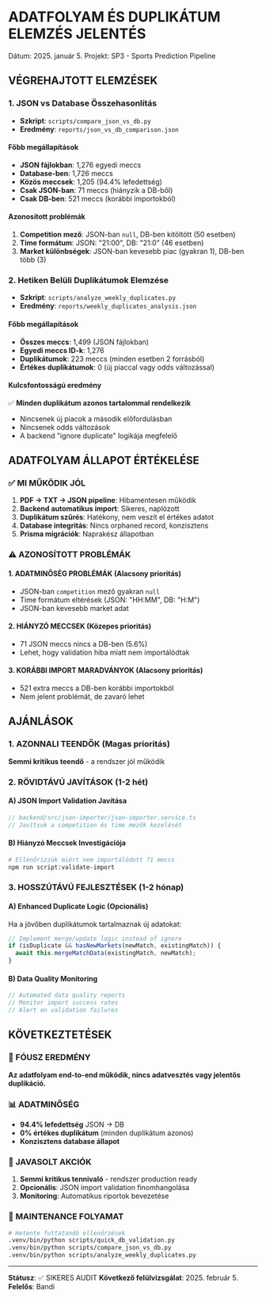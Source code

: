 # ADATFOLYAM ÉS DUPLIKÁTUM ELEMZÉS JELENTÉS

Dátum: 2025. január 5.
Projekt: SP3 - Sports Prediction Pipeline

## VÉGREHAJTOTT ELEMZÉSEK

### 1. JSON vs Database Összehasonlítás

- **Szkript**: `scripts/compare_json_vs_db.py`
- **Eredmény**: `reports/json_vs_db_comparison.json`

#### Főbb megállapítások

- **JSON fájlokban**: 1,276 egyedi meccs
- **Database-ben**: 1,726 meccs
- **Közös meccsek**: 1,205 (94.4% lefedettség)
- **Csak JSON-ban**: 71 meccs (hiányzik a DB-ből)
- **Csak DB-ben**: 521 meccs (korábbi importokból)

#### Azonosított problémák

1. **Competition mező**: JSON-ban `null`, DB-ben kitöltött (50 esetben)
2. **Time formátum**: JSON: "21:00", DB: "21:0" (46 esetben)
3. **Market különbségek**: JSON-ban kevesebb piac (gyakran 1), DB-ben több (3)

### 2. Hetiken Belüli Duplikátumok Elemzése

- **Szkript**: `scripts/analyze_weekly_duplicates.py`
- **Eredmény**: `reports/weekly_duplicates_analysis.json`

#### Főbb megállapítások

- **Összes meccs**: 1,499 (JSON fájlokban)
- **Egyedi meccs ID-k**: 1,276
- **Duplikátumok**: 223 meccs (minden esetben 2 forrásból)
- **Értékes duplikátumok**: 0 (új piaccal vagy odds változással)

#### Kulcsfontosságú eredmény

✅ **Minden duplikátum azonos tartalommal rendelkezik**

- Nincsenek új piacok a második előfordulásban
- Nincsenek odds változások
- A backend "ignore duplicate" logikája megfelelő

## ADATFOLYAM ÁLLAPOT ÉRTÉKELÉSE

### ✅ MI MŰKÖDIK JÓL

1. **PDF → TXT → JSON pipeline**: Hibamentesen működik
2. **Backend automatikus import**: Sikeres, naplózott
3. **Duplikátum szűrés**: Hatékony, nem veszít el értékes adatot
4. **Database integritás**: Nincs orphaned record, konzisztens
5. **Prisma migrációk**: Naprakész állapotban

### ⚠️ AZONOSÍTOTT PROBLÉMÁK

#### 1. ADATMINŐSÉG PROBLÉMÁK (Alacsony prioritás)

- JSON-ban `competition` mező gyakran `null`
- Time formátum eltérések (JSON: "HH:MM", DB: "H:M")
- JSON-ban kevesebb market adat

#### 2. HIÁNYZÓ MECCSEK (Közepes prioritás)

- 71 JSON meccs nincs a DB-ben (5.6%)
- Lehet, hogy validation hiba miatt nem importálódtak

#### 3. KORÁBBI IMPORT MARADVÁNYOK (Alacsony prioritás)

- 521 extra meccs a DB-ben korábbi importokból
- Nem jelent problémát, de zavaró lehet

## AJÁNLÁSOK

### 1. AZONNALI TEENDŐK (Magas prioritás)

**Semmi kritikus teendő** - a rendszer jól működik

### 2. RÖVIDTÁVÚ JAVÍTÁSOK (1-2 hét)

#### A) JSON Import Validation Javítása

```typescript
// backend/src/json-importer/json-importer.service.ts
// Javítsuk a competition és time mezők kezelését
```

#### B) Hiányzó Meccsek Investigációja

```bash
# Ellenőrizzük miért nem importálódott 71 meccs
npm run script:validate-import
```

### 3. HOSSZÚTÁVÚ FEJLESZTÉSEK (1-2 hónap)

#### A) Enhanced Duplicate Logic (Opcionális)

Ha a jövőben duplikátumok tartalmaznak új adatokat:

```typescript
// Implement merge/update logic instead of ignore
if (isDuplicate && hasNewMarkets(newMatch, existingMatch)) {
  await this.mergeMatchData(existingMatch, newMatch);
}
```

#### B) Data Quality Monitoring

```typescript
// Automated data quality reports
// Monitor import success rates
// Alert on validation failures
```

## KÖVETKEZTETÉSEK

### 🎯 FÓUSZ EREDMÉNY

**Az adatfolyam end-to-end működik, nincs adatvesztés vagy jelentős duplikáció.**

### 📊 ADATMINŐSÉG

- **94.4% lefedettség** JSON → DB
- **0% értékes duplikátum** (minden duplikátum azonos)
- **Konzisztens database állapot**

### 🚀 JAVASOLT AKCIÓK

1. **Semmi kritikus tennivaló** - rendszer production ready
2. **Opcionális**: JSON import validation finomhangolása
3. **Monitoring**: Automatikus riportok bevezetése

### 🔄 MAINTENANCE FOLYAMAT

```bash
# Hetente futtatandó ellenőrzések
.venv/bin/python scripts/quick_db_validation.py
.venv/bin/python scripts/compare_json_vs_db.py
.venv/bin/python scripts/analyze_weekly_duplicates.py
```

---

**Státusz**: ✅ SIKERES AUDIT
**Következő felülvizsgálat**: 2025. február 5.
**Felelős**: Bandi
